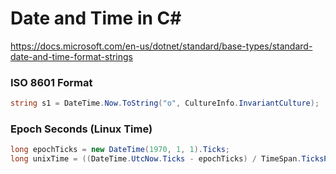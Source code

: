 # Date and Time in C#

https://docs.microsoft.com/en-us/dotnet/standard/base-types/standard-date-and-time-format-strings

### ISO 8601 Format

```cs
string s1 = DateTime.Now.ToString("o", CultureInfo.InvariantCulture);
```

### Epoch Seconds (Linux Time)

```cs
long epochTicks = new DateTime(1970, 1, 1).Ticks;
long unixTime = ((DateTime.UtcNow.Ticks - epochTicks) / TimeSpan.TicksPerSecond);
```

